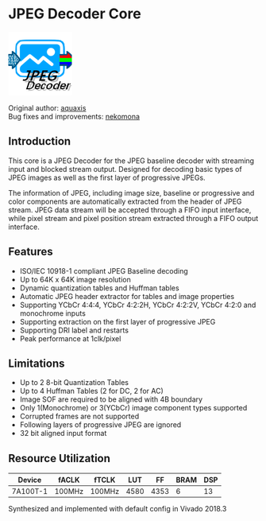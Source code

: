 # JPEG Decoder Core

![jpegd](docimg/jpegd.png)

Original author: [aquaxis](https://github.com/aquaxis)  
Bug fixes and improvements: [nekomona](https://github.com/nekomona)

## Introduction

This core is a JPEG Decoder for the JPEG baseline decoder with streaming input and blocked stream output.
Designed for decoding basic types of JPEG images as well as the first layer of progressive JPEGs.

The information of JPEG, including image size, baseline or progressive and color components are automatically extracted from the header of JPEG stream. JPEG data stream will be accepted through a FIFO input interface, while pixel stream and pixel position stream extracted through a FIFO output interface.

## Features

- ISO/IEC 10918-1 compliant JPEG Baseline decoding
- Up to 64K x 64K image resolution
- Dynamic quantization tables and Huffman tables
- Automatic JPEG header extractor for tables and image properties
- Supporting YCbCr 4:4:4, YCbCr 4:2:2H, YCbCr 4:2:2V, YCbCr 4:2:0 and monochrome inputs
- Supporting extraction on the first layer of progressive JPEG
- Supporting DRI label and restarts
- Peak performance at 1clk/pixel

## Limitations

- Up to 2 8-bit Quantization Tables
- Up to 4 Huffman Tables (2 for DC, 2 for AC)
- Image SOF are required to be aligned with 4B boundary
- Only 1(Monochrome) or 3(YCbCr) image component types supported
- Corrupted frames are not supported
- Following layers of progressive JPEG are ignored
- 32 bit aligned input format

## Resource Utilization

| Device   | fACLK  | fTCLK  | LUT  | FF   | BRAM | DSP  |
| -------- | ------ | ------ | ---- | ---- | ---- | ---- |
| 7A100T-1 | 100MHz | 100MHz | 4580 | 4353 | 6    | 13   |

Synthesized and implemented with default config in Vivado 2018.3

